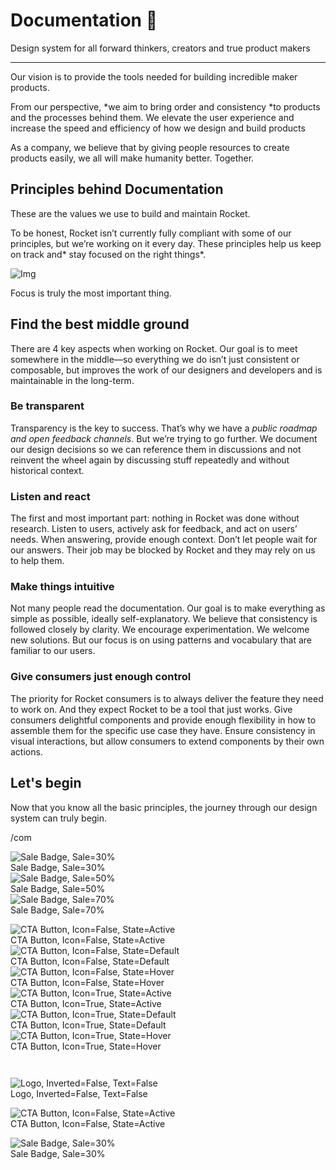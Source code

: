 
# Documentation 🚀

Design system for all forward thinkers, creators and true product makers

---

Our vision is to provide the tools needed for building incredible maker products.

From our perspective, *we aim to bring order and consistency *to products and the processes behind them. We elevate the user experience and increase the speed and efficiency of how we design and build products

As a company, we believe that by giving people resources to create products easily, we all will make humanity better. Together.

## Principles behind Documentation

These are the values we use to build and maintain Rocket.

To be honest, Rocket isn’t currently fully compliant with some of our principles, but we’re working on it every day. These principles help us keep on track and* stay focused on the right things*.

![Img](https://studio-assets.supernova.io/design-systems/14533/9289758a-6300-472a-bbc6-a57098081abf.jpeg)

Focus is truly the most important thing.

## Find the best middle ground

There are 4 key aspects when working on Rocket. Our goal is to meet somewhere in the middle—so everything we do isn’t just consistent or composable, but improves the work of our designers and developers and is maintainable in the long-term.

### Be transparent

Transparency is the key to success. That’s why we have a *public roadmap and open feedback channels*. But we’re trying to go further. We document our design decisions so we can reference them in discussions and not reinvent the wheel again by discussing stuff repeatedly and without historical context.

### Listen and react

The first and most important part: nothing in Rocket was done without research. Listen to users, actively ask for feedback, and act on users’ needs. When answering, provide enough context. Don’t let people wait for our answers. Their job may be blocked by Rocket and they may rely on us to help them.

### Make things intuitive

Not many people read the documentation. Our goal is to make everything as simple as possible, ideally self-explanatory. We believe that consistency is followed closely by clarity. We encourage experimentation. We welcome new solutions. But our focus is on using patterns and vocabulary that are familiar to our users.

### Give consumers just enough control

The priority for Rocket consumers is to always deliver the feature they need to work on. And they expect Rocket to be a tool that just works. Give consumers delightful components and provide enough flexibility in how to assemble them for the specific use case they have. Ensure consistency in visual interactions, but allow consumers to extend components by their own actions.

## Let's begin

Now that you know all the basic principles, the journey through our design system can truly begin.

/com

  
![Sale Badge, Sale=30%](https://studio-assets.supernova.io/design-systems/14533/32a25b46-56e4-4184-98b0-d578353cec74.png)  
Sale Badge, Sale=30%  
![Sale Badge, Sale=50%](https://studio-assets.supernova.io/design-systems/14533/5b86bc6d-8049-4386-a898-07ccead669b2.png)  
Sale Badge, Sale=50%  
![Sale Badge, Sale=70%](https://studio-assets.supernova.io/design-systems/14533/8c57e200-f44d-4868-a718-f8ee2ab25175.png)  
Sale Badge, Sale=70%  


  
![CTA Button, Icon=False, State=Active](https://studio-assets.supernova.io/design-systems/14533/feee8f59-c98f-4e2b-9549-d46b0fea284a.png)  
CTA Button, Icon=False, State=Active  
![CTA Button, Icon=False, State=Default](https://studio-assets.supernova.io/design-systems/14533/9bc9ef89-bb33-4ac8-a096-3cdce186ece3.png)  
CTA Button, Icon=False, State=Default  
![CTA Button, Icon=False, State=Hover](https://studio-assets.supernova.io/design-systems/14533/3051ab2f-eec6-413c-b4c4-02e410546439.png)  
CTA Button, Icon=False, State=Hover  
![CTA Button, Icon=True, State=Active](https://studio-assets.supernova.io/design-systems/14533/8532ef2a-b92d-4d94-990b-5d6473f46833.png)  
CTA Button, Icon=True, State=Active  
![CTA Button, Icon=True, State=Default](https://studio-assets.supernova.io/design-systems/14533/684a26e1-e85b-440b-98e6-0f6b1abbf34f.png)  
CTA Button, Icon=True, State=Default  
![CTA Button, Icon=True, State=Hover](https://studio-assets.supernova.io/design-systems/14533/ebab3516-3455-48cc-b9e7-0242697a1fe6.png)  
CTA Button, Icon=True, State=Hover  


```javascript  
  
```

  
![Logo, Inverted=False, Text=False](https://studio-assets.supernova.io/design-systems/14533/93a15df5-29e5-4284-8867-ae94ae156b35.png)  
Logo, Inverted=False, Text=False  


  
  


  
![CTA Button, Icon=False, State=Active](https://studio-assets.supernova.io/design-systems/14533/feee8f59-c98f-4e2b-9549-d46b0fea284a.png)  
CTA Button, Icon=False, State=Active  


  
![Sale Badge, Sale=30%](https://studio-assets.supernova.io/design-systems/14533/32a25b46-56e4-4184-98b0-d578353cec74.png)  
Sale Badge, Sale=30%  
